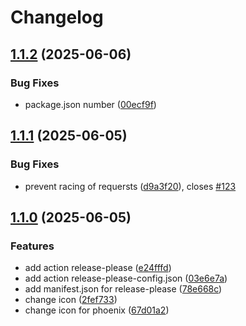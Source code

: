 # Changelog

## [1.1.2](https://github.com/alfraul14/my-first-npm/compare/v1.1.1...v1.1.2) (2025-06-06)


### Bug Fixes

* package.json number ([00ecf9f](https://github.com/alfraul14/my-first-npm/commit/00ecf9f27a733d61eaaf5d7d7a211969109a5a32))

## [1.1.1](https://github.com/alfraul14/my-first-npm/compare/v1.1.0...v1.1.1) (2025-06-05)


### Bug Fixes

* prevent racing of requersts ([d9a3f20](https://github.com/alfraul14/my-first-npm/commit/d9a3f20e706cd0c96c290178de3ee3ba6b1f34b6)), closes [#123](https://github.com/alfraul14/my-first-npm/issues/123)

## [1.1.0](https://github.com/alfraul14/my-first-npm/compare/v1.0.0...v1.1.0) (2025-06-05)


### Features

* add action release-please ([e24fffd](https://github.com/alfraul14/my-first-npm/commit/e24fffd98f31b2ce52a9aae1a88cb20f1c1976e4))
* add action release-please-config.json ([03e6e7a](https://github.com/alfraul14/my-first-npm/commit/03e6e7ad0bcb8a2bc1012f06cac02bf9d70d7673))
* add manifest.json for release-please ([78e668c](https://github.com/alfraul14/my-first-npm/commit/78e668c214b3a04ffe64acd5c53d9f099c228714))
* change icon ([2fef733](https://github.com/alfraul14/my-first-npm/commit/2fef733c21b9f219454ad5f5b938879e5b62a3bf))
* change icon for phoenix ([67d01a2](https://github.com/alfraul14/my-first-npm/commit/67d01a2cf1ad97b22c278973d9616276cff7e91d))
